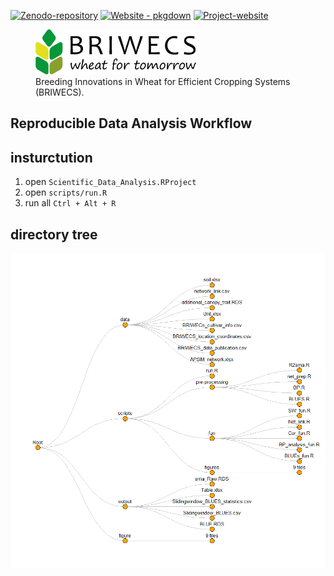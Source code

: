 
<!-- README.md is generated from README.Rmd. Please edit that file -->

[![Zenodo-repository](https://img.shields.io/badge/Data-10.5281/zenodo.12654376-darkred)](https://zenodo.org/records/12654377)
[![Website -
pkgdown](https://img.shields.io/badge/data-visulaization-blue)](https://tillrose.github.io/BRIWECS_Data_Publication/data_overview.html)
[![Project-website](https://img.shields.io/badge/Project-website-darkgreen)](https://www.igps.uni-hannover.de/de/forschung/forschungsprojekte/detailansicht/projects/forschungsverbund-briwecs)

<figure>
<img
src="https://github.com/tillrose/BRIWECS_Data_Publication/blob/main/figure/BRIWECS_logo.png"
data-fig-align="right"
alt="Breeding Innovations in Wheat for Efficient Cropping Systems (BRIWECS)." />
<figcaption aria-hidden="true">Breeding Innovations in Wheat for
Efficient Cropping Systems (BRIWECS).</figcaption>
</figure>

## Reproducible Data Analysis Workflow

<!-- [![License: GPL-3](https://img.shields.io/badge/License-GPL3-orange)](https://www.r-project.org/Licenses/) -->

## insturctution

1.  open `Scientific_Data_Analysis.RProject`
2.  open `scripts/run.R`
3.  run all `Ctrl + Alt + R`

## directory tree

![](README_files/figure-gfm/unnamed-chunk-1-1.png)<!-- -->
